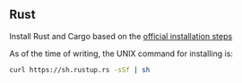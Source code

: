 ## Rust

Install Rust and Cargo based on the [official installation steps](https://doc.rust-lang.org/cargo/getting-started/installation.html)

As of the time of writing, the UNIX command for installing is:

```sh
curl https://sh.rustup.rs -sSf | sh
```
